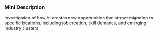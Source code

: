 ### Mini Description

Investigation of how AI creates new opportunities that attract migration to specific locations, including job creation, skill demands, and emerging industry clusters
